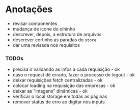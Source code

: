 # Anotações

- revisar componentes
- mudança de ícone do olhinho
- descrever, depois, a estrutura de arquivos
- descrever certinho as paradas do `store`
- dar uma revisada nos requisitos

### TODOs
- precisa ir validando as infos a cada requisição - ok
- caso o request dê errado, fazer o processo de logout - ok
- deixar requisições fetch centralizadas - ok
- colocar loading na requisição das empresas - ok
- deixar as "imagens" dinâmicas - ok
- verificar o local storage em todas as páginas
- remover status de erro ao digitar nos inputs